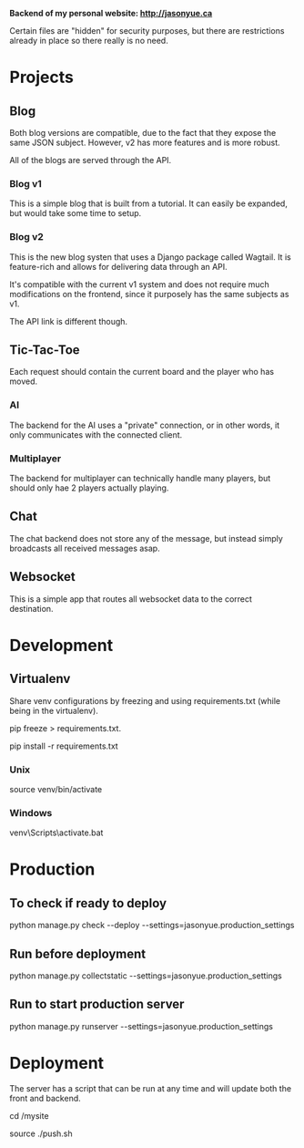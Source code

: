 **Backend of my personal website: http://jasonyue.ca**

Certain files are "hidden" for security purposes, but there are restrictions already in place so there really is no need.

# Projects

## Blog

Both blog versions are compatible, due to the fact that they expose the same JSON subject. However, v2 has more features and is more robust.

All of the blogs are served through the API.

### Blog v1

This is a simple blog that is built from a tutorial. It can easily be expanded, but would take some time to setup.

### Blog v2

This is the new blog systen that uses a Django package called Wagtail. It is feature-rich and allows for delivering data through an API.

It's compatible with the current v1 system and does not require much modifications on the frontend, since it purposely has the same subjects as v1.

The API link is different though.

## Tic-Tac-Toe

Each request should contain the current board and the player who has moved.

### AI

The backend for the AI uses a "private" connection, or in other words, it only communicates with the connected client.

### Multiplayer

The backend for multiplayer can technically handle many players, but should only hae 2 players actually playing.

## Chat

The chat backend does not store any of the message, but instead simply broadcasts all received messages asap.

## Websocket

This is a simple app that routes all websocket data to the correct destination.

# Development

## Virtualenv

Share venv configurations by freezing and using requirements.txt (while being in the virtualenv).

pip freeze > requirements.txt.

pip install -r requirements.txt

### Unix

source venv/bin/activate

### Windows

venv\Scripts\activate.bat

# Production

## To check if ready to deploy

python manage.py check --deploy --settings=jasonyue.production_settings

## Run before deployment

python manage.py collectstatic --settings=jasonyue.production_settings

## Run to start production server

python manage.py runserver --settings=jasonyue.production_settings

# Deployment

The server has a script that can be run at any time and will update both the front and backend.

cd /mysite

source ./push.sh
